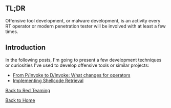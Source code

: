 ## TL;DR

Offensive tool development, or malware development, is an activity every RT operator or modern penetration tester 
will be involved with at least a few times.

## Introduction

In the following posts, I'm going to present a few development techniques or curiosities I've used to develop offensive
tools or similar projects:

* [From P/Invoke to D/Invoke: What changes for operators](./From-PInvoke-To-DInvoke/)
* [Implementing Shellcode Retrieval](./ImplementingShellcodeRetrieval/)

[Back to Red Teaming](../)

[Back to Home](https://klezvirus.github.io/)